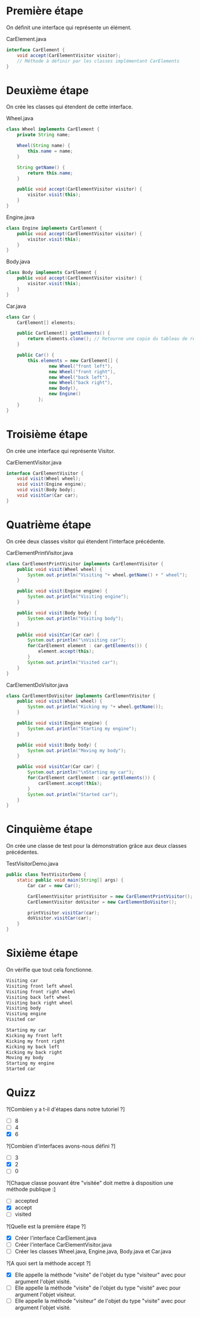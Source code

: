 # Première étape

On définit une interface qui représente un élément.

CarElement.java
```java runnable
interface CarElement {
    void accept(CarElementVisitor visitor);
    // Méthode à définir par les classes implémentant CarElements
}
```

# Deuxième étape

On crée les classes qui étendent de cette interface.

Wheel.java
```java runnable
class Wheel implements CarElement {
    private String name;

    Wheel(String name) {
        this.name = name;
    }

    String getName() {
        return this.name;
    }

    public void accept(CarElementVisitor visitor) {
        visitor.visit(this);
    }
}
```

Engine.java
```java runnable
class Engine implements CarElement {
    public void accept(CarElementVisitor visitor) {
        visitor.visit(this);
    }
}
```

Body.java
```java runnable
class Body implements CarElement {
    public void accept(CarElementVisitor visitor) {
        visitor.visit(this);
    }
}
```

Car.java
```java runnable
class Car {
    CarElement[] elements;

    public CarElement[] getElements() {
        return elements.clone(); // Retourne une copie du tableau de références
    }

    public Car() {
        this.elements = new CarElement[] {
                new Wheel("front left"),
                new Wheel("front right"),
                new Wheel("back left"),
                new Wheel("back right"),
                new Body(),
                new Engine()
            };
    }
}
```

# Troisième étape

On crée une interface qui représente Visitor.

CarElementVisitor.java
```java runnable
interface CarElementVisitor {
    void visit(Wheel wheel);
    void visit(Engine engine);
    void visit(Body body);
    void visitCar(Car car);
}
```

# Quatrième étape

On crée deux classes visitor qui étendent l'interface précédente.

CarElementPrintVisitor.java
```java runnable
class CarElementPrintVisitor implements CarElementVisitor {
    public void visit(Wheel wheel) {
        System.out.println("Visiting "+ wheel.getName() + " wheel");
    }

    public void visit(Engine engine) {
        System.out.println("Visiting engine");
    }

    public void visit(Body body) {
        System.out.println("Visiting body");
    }

    public void visitCar(Car car) {
        System.out.println("\nVisiting car");
        for(CarElement element : car.getElements()) {
            element.accept(this);
        }
        System.out.println("Visited car");
    }
}
```

CarElementDoVisitor.java
```java runnable
class CarElementDoVisitor implements CarElementVisitor {
    public void visit(Wheel wheel) {
        System.out.println("Kicking my "+ wheel.getName());
    }

    public void visit(Engine engine) {
        System.out.println("Starting my engine");
    }

    public void visit(Body body) {
        System.out.println("Moving my body");
    }

    public void visitCar(Car car) {
        System.out.println("\nStarting my car");
        for(CarElement carElement : car.getElements()) {
            carElement.accept(this);
        }
        System.out.println("Started car");
    }
}
```

# Cinquième étape

On crée une classe de test pour la démonstration grâce aux deux classes précédentes.

TestVisitorDemo.java
```java runnable
public class TestVisitorDemo {
    static public void main(String[] args) {
        Car car = new Car();

        CarElementVisitor printVisitor = new CarElementPrintVisitor();
        CarElementVisitor doVisitor = new CarElementDoVisitor();

        printVisitor.visitCar(car);
        doVisitor.visitCar(car);
    }
}
```

# Sixième étape

On vérifie que tout cela fonctionne.

```java runnable
Visiting car
Visiting front left wheel
Visiting front right wheel
Visiting back left wheel
Visiting back right wheel
Visiting body
Visiting engine
Visited car

Starting my car
Kicking my front left
Kicking my front right
Kicking my back left
Kicking my back right
Moving my body
Starting my engine
Started car
```

# Quizz

?[Combien y a t-il d'étapes dans notre tutoriel ?]
-[ ] 8
-[ ] 4
-[x] 6

?[Combien d'interfaces avons-nous défini ?]
-[ ] 3
-[x] 2
-[ ] 0

?[Chaque classe pouvant être "visitée" doit mettre à disposition une méthode publique :]
-[ ] accepted
-[x] accept
-[ ] visited

?[Quelle est la première étape ?]
-[x] Créer l'interface CarElement.java
-[ ] Créer l'interface CarElementVisitor.java
-[ ] Créer les classes Wheel.java, Engine.java, Body.java et Car.java

?[A quoi sert la méthode accept ?]
-[x] Elle appelle la méthode "visite" de l'objet du type "visiteur" avec pour argument l'objet visité.
-[ ] Elle appelle la méthode "visite" de l'objet du type "visité" avec pour argument l'objet visiteur.
-[ ] Elle appelle la méthode "visiteur" de l'objet du type "visite" avec pour argument l'objet visité.
